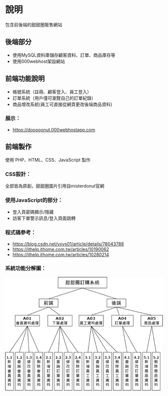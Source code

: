 # 說明
包含前後端的甜甜圈販售網站

## 後端部分
- 使用MySQL資料庫儲存顧客資料、訂單、商品庫存等
- 使用000webhost架設網站
## 前端功能說明
- 帳號系統（註冊、顧客登入、員工登入）
- 訂單系統（用戶僅可瀏覽自己的訂單紀錄）
- 商品增改系統(員工可直接從網頁更改後端商品資料)

### 展示：
- https://dooooonut.000webhostapp.com

## 前端製作
使用 PHP、HTML、CSS、JavaScript 製作

### CSS設計：
全部皆為原創，甜甜圈圖片引用自misterdonut官網

### 使用JavaScript的部分：

- 登入頁密碼顯示/隱藏
- 訪客下單警示訊息/登入頁面跳轉

### 程式碼參考：

- https://blog.csdn.net/yxys01/article/details/78043788
- https://ithelp.ithome.com.tw/articles/10190062
- https://ithelp.ithome.com.tw/articles/10280214

### 系統功能分解圖：

![image](https://github.com/yiting0418/wp/blob/master/public_html/function.jpg)

